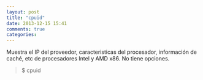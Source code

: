 ```yaml
---
layout: post
title: "cpuid"
date: 2013-12-15 15:41
comments: true
categories: 
---
```

Muestra el IP del proveedor, caracteristicas del procesador, información de caché, etc de procesadores Intel y AMD x86. No tiene opciones.

>$ cpuid

